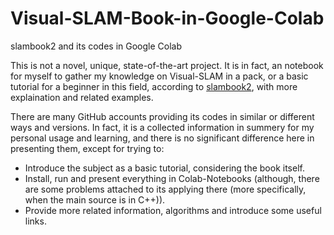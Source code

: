 # Visual-SLAM-Book-in-Google-Colab
slambook2 and its codes in Google Colab

This is not a novel, unique, state-of-the-art project. It is in fact, an notebook for myself to gather my knowledge on Visual-SLAM in a pack, or a basic tutorial for a beginner in this field, according to [slambook2](https://github.com/gaoxiang12/slambook2), with more explaination and related examples.

There are many GitHub accounts providing its codes in similar or different ways and versions. In fact, it is a collected information in summery for my personal usage and learning, and there is no significant difference here in presenting them, except for trying to:
+	Introduce the subject as a basic tutorial, considering the book itself.
+	Install, run and present everything in Colab-Notebooks (although, there are some problems attached to its applying there (more specifically, when the main source is in C++)).
+	Provide more related information, algorithms and introduce some useful links.
